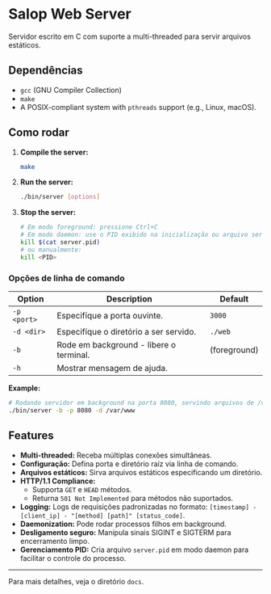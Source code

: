 # Salop Web Server

Servidor escrito em C com suporte a multi-threaded para servir arquivos estáticos.

## Dependências

- `gcc` (GNU Compiler Collection)
- `make`
- A POSIX-compliant system with `pthreads` support (e.g., Linux, macOS).

## Como rodar

1.  **Compile the server:**
    ```bash
    make
    ```

2.  **Run the server:**
    ```bash
    ./bin/server [options]
    ```

3.  **Stop the server:**
    ```bash
    # Em modo foreground: pressione Ctrl+C
    # Em modo daemon: use o PID exibido na inicialização ou arquivo server.pid
    kill $(cat server.pid)
    # ou manualmente:
    kill <PID>
    ```

### Opções de linha de comando

| Option      | Description                                           | Default      |
|-------------|-------------------------------------------------------|--------------|
| `-p <port>` | Especifíque a porta ouvinte.                          | `3000`       |
| `-d <dir>`  | Especifíque o diretório a ser servido.                | `./web`      |
| `-b`        | Rode em background - libere o terminal.               | (foreground) |
| `-h`        | Mostrar mensagem de ajuda.                            |              |

**Example:**
```bash
# Rodando servidor em background na porta 8080, servindo arquivos de /var/www
./bin/server -b -p 8080 -d /var/www
```

## Features

- **Multi-threaded:** Receba múltiplas conexões simultâneas.
- **Configuração:** Defina porta e diretório raíz via linha de comando.
- **Arquivos estáticos:** Sirva arquivos estáticos especificando um diretório.
- **HTTP/1.1 Compliance:**
    - Supporta `GET` e `HEAD` métodos.
    - Returna `501 Not Implemented` para métodos não suportados.
- **Logging:** Logs de requisições padronizadas no formato: `[timestamp] - [client_ip] - "[method] [path]" [status_code]`.
- **Daemonization:** Pode rodar processos filhos em background.
- **Desligamento seguro:** Manipula sinais SIGINT e SIGTERM para encerramento limpo.
- **Gerenciamento PID:** Cria arquivo `server.pid` em modo daemon para facilitar o controle do processo.

---
Para mais detalhes, veja o diretório `docs`.
